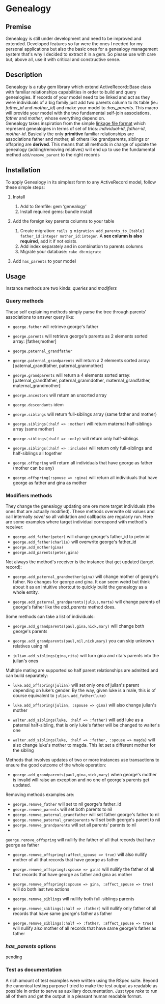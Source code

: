 # Genealogy

## Premise
Genealogy is still under development and need to be improved and extended. Developed features so far were the ones I needed for my personal applications but also the basic ones for a genealogy management system that's why I decided to extract it in a gem. So please use with care but, above all, use it with critical and constructive sense.


## Description

Genealogy is a ruby gem library which extend ActiveRecord::Base class with familiar relationships capabilities in order to build and query genealogies. If records of your model need to be linked and act as they were individuals of a big family just add two parents column to its table (ie.: *father_id* and *mother_id*) and make your model to *:has_parents*. This macro will provide your model with the two fundamental self-join associations, *father* and *mother*, whose everything depend on.  
Genealogy takes inspiration from the simple [linkage file format](http://www.helsinki.fi/~tsjuntun/autogscan/pedigreefile.html) which represent genealogies in terms of set of trios: *individual-id*, *father-id*, *mother-id*. Basically the only **primitive** familiar relationships are associations father and mother, all others like grandparents, siblings or offspring are **derived**. This means that all methods in charge of update the genealogy (adding/removing relatives) will end up to use the fundamental method `add/remove_parent` to the right records

## Installation

To apply Genealogy in its simplest form to any ActiveRecord model, follow these simple steps:  

1. Install   
    1. Add to Gemfile: gem ‘genealogy’   
    2. Install required gems: bundle install    

2. Add the foreign key parents columns to your table     
    1. Create migration: `rails g migration add_parents_to_[table] father_id:integer mother_id:integer`. A **sex column is also required**, add it if not exists.
    2. Add index separately and in combination to parents columns   
    3. Migrate your database: `rake db:migrate`

3. Add `has_parents` to your model

## Usage

Instance methods are two kinds: *queries* and *modifiers*

### Query methods

These self explaining methods simply parse the tree through parents' associations to answer query like:

* `george.father` will retrieve george's father
* `george.parents` will retrieve george's parents as 2 elements sorted array: [father,mother] 
* `george.paternal_grandfather` 
* `george.paternal_grandparents` will return a 2 elements sorted array: [paternal_grandfather, paternal_granmother]
* `george.grandparents` will return a 4 elements sorted array: [paternal_grandfather, paternal_granmdother, maternal_grandfather, maternal_grandmother]

* `george.ancestors` will return an unsorted array
* `george.descendants` idem

* `george.siblings` will return full-siblings array (same father and mother)
* `george.siblings(:half => :mother)` will return maternal half-siblings array (same mother)
* `george.siblings(:half => :only)` will return only half-siblings 
* `george.siblings(:half => :include)` will return only full-siblings and half-siblings all together

* `george.offspring` will return all individuals that have george as father (mother can be any)
* `george.offspring(:spouse => :gina)` will return all individuals that have george as father and gina as mother


### Modifiers methods

They change the genealogy updating one ore more target individuals (the ones that are actually modified). These methods overwrite old values and call internally *save!* so all validation and callbacks are regularly run. Here are some examples where target individual correspond with method's receiver:

* `george.add_father(peter)` will change george's father_id to peter.id
* `george.add_father(charlie)` will overwrite george's father_id
* `george.add_mother(gina)` 
* `george.add_parents(peter,gina)` 

Not always the method's receiver is the instance that get updated (target record):

* `george.add_paternal_grandmother(gina)` will change mother of george's father. No changes for george and gina. It can seem weird but think about it as an intuitive shortcut to quickly build the genealogy as a whole entity.

* `george.add_paternal_grandparents(julius,marta)` will change parents of george's father like the *add_parents* method does.

Some methods can take a list of individuals:

* `george.add_grandparents(paul,gina,nick,mary)` will change both george's parents
* `george.add_grandparents(paul,nil,nick,mary)` you can skip unknown relatives using nil

* `julian.add_siblings(gina,rita)` will turn gina and rita's parents into the julian's ones

Multiple mating are supported so half parent relationships are admitted and can build separately:

* `luke.add_offspring(julian)` will set only one of julian's parent depending on luke's gender. By the way, given luke is a male, this is of course equivalent to `julian.add_father(luke)`

* `luke.add_offspring(julian, :spouse => gina)` will also change julian's mother

* `walter.add_siblings(luke, :half => :father)` will add luke as a paternal half-sibling, that is only luke's father will be changed to walter's one

* `walter.add_siblings(luke, :half => :father, :spouse => magda)` will also change luke's mother to magda. This let set a different mother for the sibling

Methods that involves updates of two or more instances use transactions to ensure the good outcome of the whole operation:

* `george.add_grandparents(paul,gina,nick,mary)` when george's mother is invalid will raise an exception and no one of george's parents get updated.

Removing methods examples are:

* `george.remove_father` will set to nil george's father_id 
* `george.remove_parents` will set both parents to nil
* `george.remove_paternal_grandfather` will set father george's father to nil
* `george.remove_paternal_grandparents` will set both george's parent to nil
* `george.remove_grandparents` will set all parents' parents to nil
*
 `george.remove_offspring` will nullify the father of all that records that have george as father
* `george.remove_offspring(:affect_spouse => true)` will also nullify mother of all that records that have george as father
* `george.remove_offspring(:spouse => gina)` will nullify the father of all that records that have george as father and gina as mother
* `george.remove_offspring(:spouse => gina, :affect_spouse => true)` will do both last two actions

* `george.remove_siblings` will nullify both full-siblings parents
* `george.remove_siblings(:half => :father)` will nullify only father of all records that have same george's father as father
* `george.remove_siblings(:half => :father, :affect_spouse => true)` will nullify also mother of all records that have same george's father as father

### *has_parents* options

pending

### Test as documentation

A rich amount of test examples were written using the RSpec suite. Beyond the canonical testing purpose I tried to make the test output as readable as possible in order to serve as auxiliary documentation. Just type *rake* to run all of them and get the output in a pleasant human readable format.



